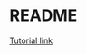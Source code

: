 # README
[Tutorial link](https://medium.com/@mchisti/creating-simple-users-in-rails-with-devise-gem-tutorial-cd91d2ef36d5)

